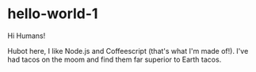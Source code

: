 # hello-world-1

Hi  Humans!

Hubot here, I like Node.js and Coffeescript (that's what I'm made of!).
I've had tacos on the moom and find them far superior to Earth tacos.
